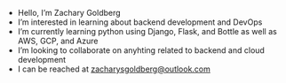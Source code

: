 - Hello, I’m Zachary Goldberg
- I’m interested in learning about backend development and DevOps
- I’m currently learning python using Django, Flask, and Bottle as well as AWS, GCP, and Azure
- I’m looking to collaborate on anyhting related to backend and cloud development
- I can be reached at zacharysgoldberg@outlook.com

<!---
zacharysgoldberg/zacharysgoldberg is a ✨ special ✨ repository because its `README.md` (this file) appears on your GitHub profile.
You can click the Preview link to take a look at your changes.
--->
